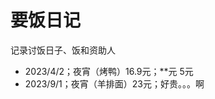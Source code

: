

<!--
 * @version:
 * @Author:  StevenJokess（蔡舒起） https://github.com/StevenJokess
 * @Date: 2023-04-02 22:21:53
 * @LastEditors:  StevenJokess（蔡舒起） https://github.com/StevenJokess
 * @LastEditTime: 2023-04-02 23:35:18
 * @Description:
 * @Help me: 如有帮助，请赞助，失业3年了。![支付宝收款码](https://github.com/StevenJokess/d2rl/blob/master/img/%E6%94%B6.jpg)
 * @TODO::
 * @Reference:
-->
# 要饭日记

记录讨饭日子、饭和资助人

- 2023/4/2；夜宵（烤鸭）16.9元；**元 5元
- 2023/9/1；夜宵（羊排面）23元；好贵。。。啊
